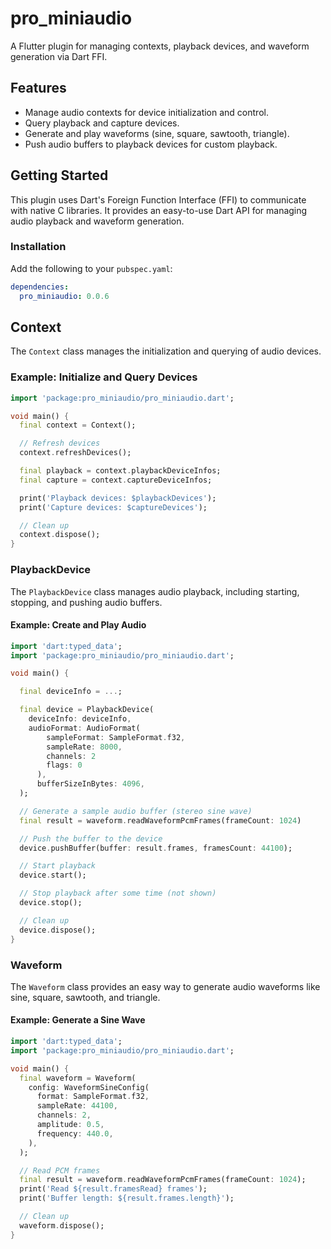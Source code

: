 # pro_miniaudio

A Flutter plugin for managing contexts, playback devices, and waveform generation via Dart FFI.

## Features

- Manage audio contexts for device initialization and control.
- Query playback and capture devices.
- Generate and play waveforms (sine, square, sawtooth, triangle).
- Push audio buffers to playback devices for custom playback.

## Getting Started

This plugin uses Dart's Foreign Function Interface (FFI) to communicate with native C libraries. It provides an easy-to-use Dart API for managing audio playback and waveform generation.

### Installation

Add the following to your `pubspec.yaml`:

```yaml
dependencies:
  pro_miniaudio: 0.0.6
```

## Context

The `Context` class manages the initialization and querying of audio devices.

### Example: Initialize and Query Devices

```dart
import 'package:pro_miniaudio/pro_miniaudio.dart';

void main() {
  final context = Context();

  // Refresh devices
  context.refreshDevices();

  final playback = context.playbackDeviceInfos;
  final capture = context.captureDeviceInfos;

  print('Playback devices: $playbackDevices');
  print('Capture devices: $captureDevices');

  // Clean up
  context.dispose();
}
```

### PlaybackDevice

The `PlaybackDevice` class manages audio playback, including starting, stopping, and pushing audio buffers.

#### Example: Create and Play Audio

```dart
import 'dart:typed_data';
import 'package:pro_miniaudio/pro_miniaudio.dart';

void main() {

  final deviceInfo = ...;

  final device = PlaybackDevice(
    deviceInfo: deviceInfo,
    audioFormat: AudioFormat(
        sampleFormat: SampleFormat.f32,
        sampleRate: 8000,
        channels: 2
        flags: 0
      ),
      bufferSizeInBytes: 4096,
  );

  // Generate a sample audio buffer (stereo sine wave)
  final result = waveform.readWaveformPcmFrames(frameCount: 1024)

  // Push the buffer to the device
  device.pushBuffer(buffer: result.frames, framesCount: 44100);

  // Start playback
  device.start();

  // Stop playback after some time (not shown)
  device.stop();

  // Clean up
  device.dispose();
}
```

### Waveform

The `Waveform` class provides an easy way to generate audio waveforms like sine, square, sawtooth, and triangle.

#### Example: Generate a Sine Wave

```dart
import 'dart:typed_data';
import 'package:pro_miniaudio/pro_miniaudio.dart';

void main() {
  final waveform = Waveform(
    config: WaveformSineConfig(
      format: SampleFormat.f32,
      sampleRate: 44100,
      channels: 2,
      amplitude: 0.5,
      frequency: 440.0,
    ),
  );

  // Read PCM frames
  final result = waveform.readWaveformPcmFrames(frameCount: 1024);
  print('Read ${result.framesRead} frames');
  print('Buffer length: ${result.frames.length}');

  // Clean up
  waveform.dispose();
}
```
